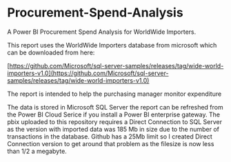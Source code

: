 # Procurement-Spend-Analysis
A Power BI Procurement Spend Analysis for WorldWide Importers.

This report uses the WorldWide Importers database from microsoft which can be downloaded from here: 

[https://github.com/Microsoft/sql-server-samples/releases/tag/wide-world-importers-v1.0](https://github.com/Microsoft/sql-server-samples/releases/tag/wide-world-importers-v1.0)

The report is intended to help the purchasing manager monitor expenditure 

The data is stored in Microsoft SQL Server the report can be refreshed from the Power BI Cloud Serice if you install a Power BI enterprise gateway.
The pbix uploaded to this repository requires a Direct Connection to SQL Server as the version with imported data was 185 Mb in size due to the number of transactions in the database. Github has a 25Mb limit so I created Direct Connection version to get around that problem as the filesize is now less than 1/2 a megabyte. 
